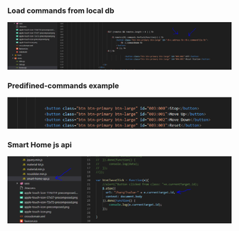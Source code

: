 ### Load commands from local db ###
![Load commands from local db](load-commands-from-local-db.png)

### Predifined-commands example ###
![Predifined-commands example](predifined-commands.png)

### Smart Home js api ###
![Smart Home js api](smarhome-api-js.png)